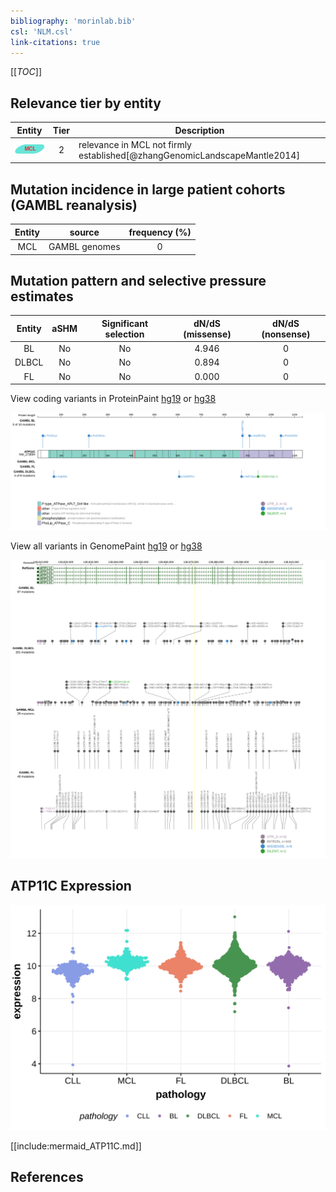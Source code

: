 ```yaml
---
bibliography: 'morinlab.bib'
csl: 'NLM.csl'
link-citations: true
---
```

[[_TOC_]]


## Relevance tier by entity

|Entity|Tier|Description                            |
|:------:|:----:|---------------------------------------|
|![MCL](images/icons/MCL_tier2.png)   |2   |relevance in MCL not firmly established[@zhangGenomicLandscapeMantle2014]|

## Mutation incidence in large patient cohorts (GAMBL reanalysis)

|Entity|source       |frequency (%)|
|:------:|:-------------:|:-------------:|
|MCL   |GAMBL genomes|0            |

## Mutation pattern and selective pressure estimates

|Entity|aSHM|Significant selection|dN/dS (missense)|dN/dS (nonsense)|
|:------:|:----:|:---------------------:|:----------------:|:----------------:|
|BL    |No  |No                   |4.946           |0               |
|DLBCL |No  |No                   |0.894           |0               |
|FL    |No  |No                   |0.000           |0               |




View coding variants in ProteinPaint [hg19](https://morinlab.github.io/LLMPP/GAMBL/ATP11C_protein.html)  or [hg38](https://morinlab.github.io/LLMPP/GAMBL/ATP11C_protein_hg38.html)

![](images/proteinpaint/ATP11C_NM_173694.svg)

View all variants in GenomePaint [hg19](https://morinlab.github.io/LLMPP/GAMBL/ATP11C.html)  or [hg38](https://morinlab.github.io/LLMPP/GAMBL/ATP11C_hg38.html)

![](images/proteinpaint/ATP11C.svg)

## ATP11C Expression
![](images/gene_expression/ATP11C_by_pathology.svg)
<!-- ORIGIN: zhangGenomicLandscapeMantle2014 -->
<!-- MCL: zhangGenomicLandscapeMantle2014 -->

[[include:mermaid_ATP11C.md]]

## References
